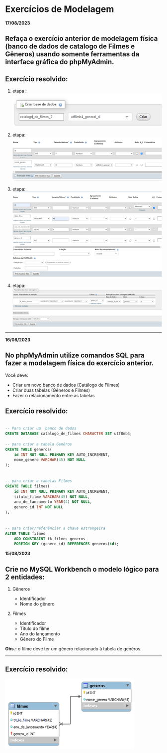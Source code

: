 # Exercícios de Modelagem


**17/08/2023**

## Refaça o exercício anterior de modelagem física (banco de dados de catalogo de Filmes e Gêneros) usando somente ferramentas da interface gráfica do phpMyAdmin.


## Exercício resolvido:

1) etapa :
![criação do banco de dados usando interface grafica](criacao_banco_de_dados.png)

2) etapa:
![criação da tabela genêro usando interface grafica](tabela_genero.png)

3) etapa:
![criação da tabela filmes usando interface grafica](tabela_filmes.png)

4) etapa:
![criação da chave estrangeira usando interface grafica](criacao_chave_estrangeira.png)

---

**16/08/2023**

## No phpMyAdmin utilize comandos SQL para fazer a modelagem física do exercício anterior.

Você deve:

- Criar um novo banco de dados (Catálogo de Filmes)
- Criar duas tabelas (Gêneros e Filmes)
- Fazer o relacionamento entre as tabelas

## Exercício resolvido:

```sql

-- Para criar um  banco de dados
CREATE DATABASE catalogo_de_filmes CHARACTER SET utf8mb4;

-- para criar a tabela Genêros 
CREATE TABLE generos(
    id INT NOT NULL PRiMARY KEY AUTO_INCREMENT,
    nome_genero VARCHAR(45) NOT NULL
); 


-- para criar a tabelas Filmes
CREATE TABLE filmes(
    id INT NOT NULL PRIMARY KEY AUTO_INCREMENT,
    titulo_filme VARCHAR(45) NOT NULL,
    ano_de_lancamento YEAR(4) NOT NULL,
    genero_id INT NOT NULL
);


-- para criar/referênciar a chave estrangeira 
ALTER TABLE filmes
    ADD CONSTRAINT fk_filmes_generos
    FOREIGN KEY (genero_id) REFERENCES generos(id); 


```

**15/08/2023**

## Crie no MySQL Workbench o modelo lógico para 2 entidades:

1) Gêneros
    - Identificador
    - Nome do gênero

2) Filmes
    - Identificador
    - Título do filme
    - Ano do lançamento
    - Gênero do Filme

**Obs.:** o filme deve ter um gênero relacionado à tabela de genêros.

---

## Exercício resolvido:

![Modelagem Filmes e Gêneros](modelo-logico-filmes.png)